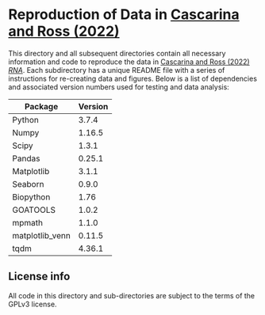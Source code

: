 # Reproduction of Data in [Cascarina and Ross (2022)](https://pubmed.ncbi.nlm.nih.gov/35863866/ "Link to Research Article")

This directory and all subsequent directories contain all necessary information and code to reproduce the data in [Cascarina and Ross (2022) *RNA*](https://pubmed.ncbi.nlm.nih.gov/35863866/ "Link to Research Article"). Each subdirectory has a unique README file with a series of instructions for re-creating data and figures. Below is a list of dependencies and associated version numbers used for testing and data analysis:

| Package | Version |
| ----------- | ----------- |
| Python | 3.7.4 | 
| Numpy | 1.16.5 |
| Scipy | 1.3.1 |
| Pandas | 0.25.1 |
| Matplotlib | 3.1.1 |
| Seaborn | 0.9.0 |
| Biopython | 1.76 |
| GOATOOLS | 1.0.2 |
| mpmath | 1.1.0 |
| matplotlib_venn | 0.11.5 |
| tqdm | 4.36.1 |

## License info
All code in this directory and sub-directories are subject to the terms of the GPLv3 license.
